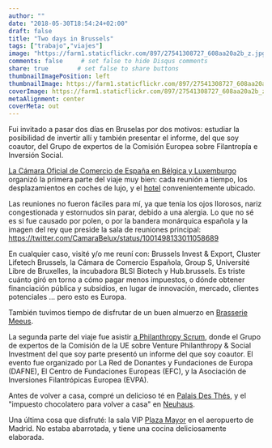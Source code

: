 ```yaml
---
author: ""
date: "2018-05-30T18:54:24+02:00"
draft: false
title: "Two days in Brussels"
tags: ["trabajo","viajes"]
image: "https://farm1.staticflickr.com/897/27541308727_608aa20a2b_z.jpg"
comments: false     # set false to hide Disqus comments
share: true        # set false to share buttons
thumbnailImagePosition: left
thumbnailImage: https://farm1.staticflickr.com/897/27541308727_608aa20a2b_z.jpg
coverImage: https://farm1.staticflickr.com/897/27541308727_608aa20a2b_z.jpg
metaAlignment: center
coverMeta: out
---
```


Fui invitado a pasar dos días en Bruselas por dos motivos: estudiar la posibilidad de invertir allí y también presentar el informe, del que soy coautor, del Grupo de expertos de la Comisión Europea sobre Filantropía e Inversión Social.

<!--more-->

[La Cámara Oficial de Comercio de España en Bélgica y Luxemburgo](https://e-camara.com/web/en/home/) organizó la primera parte del viaje muy bien: cada reunión a tiempo, los desplazamientos en coches de lujo, y el [hotel](https://www.nh-hotels.com/hotel/nh-brussels-stephanie) convenientemente ubicado.

Las reuniones no fueron fáciles para mí, ya que tenía los ojos llorosos, nariz congestionada y estornudos sin parar, debido a una alergia. Lo que no sé es si fue causado por polen, o por la bandera monárquica española y la imagen del rey que preside la sala de reuniones principal:
https://twitter.com/CamaraBelux/status/1001498133011058689

En cualquier caso, visité y/o me reuní con: Brussels Invest & Export, Cluster Lifetech Brussels, la Cámara de Comercio Española, Group S, Université Libre de Bruxelles, la incubadora BLSI Biotech y Hub.brussels. Es triste cuánto giró en torno a cómo pagar menos impuestos, o dónde obtener financiación pública y subsidios, en lugar de innovación, mercado, clientes potenciales ... pero esto es Europa.

También tuvimos tiempo de disfrutar de un buen almuerzo en [Brasserie Meeus](http://www.brasseriemeeus.be/en/en_index.php).

La segunda parte del viaje fue asistir [a Philanthropy Scrum](https://www.philanthropyscrum.com/events/philanthropyscrum), donde el Grupo de expertos de la Comisión de la UE sobre Venture Philanthropy & Social Investment del que soy parte presentó un informe del que soy coautor. El evento fue organizado por La Red de Donantes y Fundaciones de Europa (DAFNE), El Centro de Fundaciones Europeas (EFC), y la Asociación de Inversiones Filantrópicas Europea (EVPA).

Antes de volver a casa, compré un delicioso té en [Palais Des Thés](https://www.palaisdesthes.com/en/), y el "impuesto chocolatero para volver a casa" en [Neuhaus](https://www..neuhauschocolate.com/index-en.htm).

Una última cosa que disfruté: la sala VIP [Plaza Mayor](http://www.aena.es/en/madrid-barajas-airport/plaza-mayor.html) en el aeropuerto de Madrid. No estaba abarrotada, y tiene una cocina deliciosamente elaborada.

<div id="flickrembed"></div><div style="position:absolute; top:-70px; display:block; text-align:center; z-index:-1;"></div><script src='https://flickrembed.com/embed_v2.js.php?source=flickr&layout=responsive&input=www.flickr.com/photos/jcortell/albums/72157669505051908&sort=5&by=album&theme=default&scale=fill&limit=100&skin=default&autoplay=true'></script>
